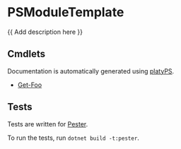 PSModuleTemplate
================

<!-- img src="PSModuleTemplate.svg" alt="PSModuleTemplate icon" align="right" / -->

{{ Add description here }}

Cmdlets
-------

Documentation is automatically generated using [platyPS](https://github.com/PowerShell/platyPS).

- [Get-Foo](docs/Get-Foo.md)

Tests
-----

Tests are written for [Pester](https://github.com/Pester/Pester).

To run the tests, run `dotnet build -t:pester`.
